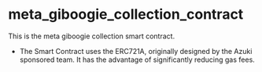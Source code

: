 # meta_giboogie_collection_contract
This is the meta giboogie collection smart contract.

* The Smart Contract uses the ERC721A, originally designed by the Azuki sponsored team.
  It has the advantage of significantly reducing gas fees.